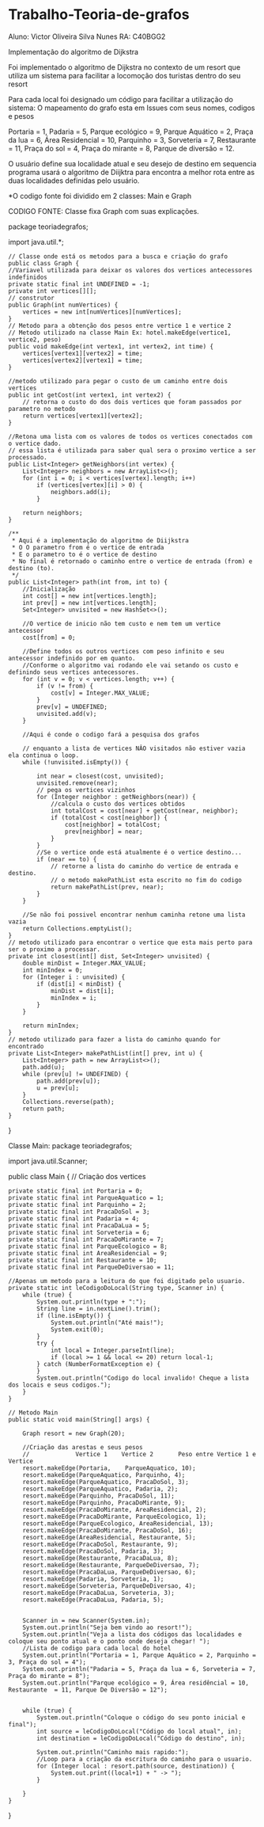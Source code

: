 # Trabalho-Teoria-de-grafos
Aluno: Victor Oliveira Silva Nunes RA: C40BGG2

Implementação do algoritmo de Dijkstra

Foi implementado o algoritmo de Dijkstra no contexto de um resort que utiliza um sistema para facilitar a locomoção dos turistas dentro do seu resort

Para cada local foi designado um código para facilitar a utilização do sistema:
O mapeamento do grafo esta em Issues com seus nomes, codigos e pesos

Portaria = 1,                Padaria = 5,                  Parque ecológico = 9,
Parque Aquático = 2,    Praça da lua = 6,          Área Residencial = 10,
Parquinho = 3,              Sorveteria = 7,             Restaurante = 11,
Praça do sol = 4,          Praça do mirante = 8,    Parque de diversão = 12.

O usuário define sua localidade atual e seu desejo de destino em sequencia programa usará o algoritmo de Diijktra para encontra a melhor rota entre as duas localidades definidas pelo usuário.

*O codigo fonte foi dividido em 2 classes: Main e Graph

CODIGO FONTE:
Classe fixa Graph com suas explicações.

package teoriadegrafos;

import java.util.*;

    // Classe onde está os metodos para a busca e criação do grafo
    public class Graph {
    //Variavel utilizada para deixar os valores dos vertices antecessores indefinidos
    private static final int UNDEFINED = -1;
    private int vertices[][];
    // construtor
    public Graph(int numVertices) {
        vertices = new int[numVertices][numVertices];
    }
    // Metodo para a obtenção dos pesos entre vertice 1 e vertice 2
    // Metodo utilizado na classe Main Ex: hotel.makeEdge(vertice1, vertice2, peso)
    public void makeEdge(int vertex1, int vertex2, int time) {
        vertices[vertex1][vertex2] = time;
        vertices[vertex2][vertex1] = time;
    }
    
    //metodo utilizado para pegar o custo de um caminho entre dois vertices
    public int getCost(int vertex1, int vertex2) {
        // retorna o custo do dos dois vertices que foram passados por parametro no metodo
        return vertices[vertex1][vertex2];
    }

    //Retona uma lista com os valores de todos os vertices conectados com o vertice dado.
    // essa lista é utilizada para saber qual sera o proximo vertice a ser processado. 
    public List<Integer> getNeighbors(int vertex) {
        List<Integer> neighbors = new ArrayList<>();
        for (int i = 0; i < vertices[vertex].length; i++)
            if (vertices[vertex][i] > 0) {
                neighbors.add(i);
            }

        return neighbors;
    }

    /**
     * Aqui é a implementação do algoritmo de Diijkstra
     * O O parametro from é o vertice de entrada
     * E o parametro to é o vertice de destino
     * No final é retornado o caminho entre o vertice de entrada (from) e destino (to).
     */
    public List<Integer> path(int from, int to) {
        //Inicialização 
        int cost[] = new int[vertices.length];
        int prev[] = new int[vertices.length];
        Set<Integer> unvisited = new HashSet<>();

        //O vertice de inicio não tem custo e nem tem um vertice antecessor
        cost[from] = 0;

        //Define todos os outros vertices com peso infinito e seu antecessor indefinido por em quanto.
        //Conforme o algoritmo vai rodando ele vai setando os custo e definindo seus vertices antecessores.
        for (int v = 0; v < vertices.length; v++) {
            if (v != from) {
                cost[v] = Integer.MAX_VALUE;
            }
            prev[v] = UNDEFINED;
            unvisited.add(v);
        }

        //Aqui é conde o codigo fará a pesquisa dos grafos 
        
        // enquanto a lista de vertices NÂO visitados não estiver vazia ela continua o loop.
        while (!unvisited.isEmpty()) { 
            
            int near = closest(cost, unvisited);
            unvisited.remove(near);
            // pega os vertices vizinhos 
            for (Integer neighbor : getNeighbors(near)) {
                //calcula o custo dos vertices obtidos
                int totalCost = cost[near] + getCost(near, neighbor);
                if (totalCost < cost[neighbor]) {
                    cost[neighbor] = totalCost;
                    prev[neighbor] = near;
                }
            }
            //Se o vertice onde está atualmente é o vertice destino... 
            if (near == to) {
                // retorne a lista do caminho do vertice de entrada e destino.
                // o metodo makePathList esta escrito no fim do codigo
                return makePathList(prev, near);
            }
        }

        //Se não foi possivel encontrar nenhum caminha retone uma lista vazia 
        return Collections.emptyList();
    }
    // metodo utilizado para encontrar o vertice que esta mais perto para ser o proximo a processar.
    private int closest(int[] dist, Set<Integer> unvisited) {
        double minDist = Integer.MAX_VALUE;
        int minIndex = 0;
        for (Integer i : unvisited) {
            if (dist[i] < minDist) {
                minDist = dist[i];
                minIndex = i;
            }
        }
        
        return minIndex;
    }
    // metodo utilizado para fazer a lista do caminho quando for encontrado 
    private List<Integer> makePathList(int[] prev, int u) {
        List<Integer> path = new ArrayList<>();
        path.add(u);
        while (prev[u] != UNDEFINED) {
            path.add(prev[u]);
            u = prev[u];
        }
        Collections.reverse(path);
        return path;
    }
}

 Classe Main:
 package teoriadegrafos;

import java.util.Scanner;

public class Main {
    // Criação dos vertices
    
    private static final int Portaria = 0;
    private static final int ParqueAquatico = 1;
    private static final int Parquinho = 2;
    private static final int PracaDoSol = 3;
    private static final int Padaria = 4;
    private static final int PracaDaLua = 5;
    private static final int Sorveteria = 6;
    private static final int PracaDoMirante = 7;
    private static final int ParqueEcologico = 8;
    private static final int AreaResidencial = 9;
    private static final int Restaurante = 10;
    private static final int ParqueDeDiversao = 11;
    
    //Apenas um metodo para a leitura do que foi digitado pelo usuario.
    private static int leCodigoDoLocal(String type, Scanner in) {
        while (true) {
            System.out.println(type + ":");
            String line = in.nextLine().trim();
            if (line.isEmpty()) {
                System.out.println("Até mais!");
                System.exit(0);
            }
            try {
                int local = Integer.parseInt(line);
                if (local >= 1 && local <= 20) return local-1;
            } catch (NumberFormatException e) {
            }
            System.out.println("Codigo do local invalido! Cheque a lista dos locais e seus codigos.");
        }
    }

    // Metodo Main
    public static void main(String[] args) {
        
        Graph resort = new Graph(20);

        //Criação das arestas e seus pesos 
        //             Vertice 1    Vertice 2       Peso entre Vertice 1 e Vertice      
        resort.makeEdge(Portaria,    ParqueAquatico, 10); 
        resort.makeEdge(ParqueAquatico, Parquinho, 4);
        resort.makeEdge(ParqueAquatico, PracaDoSol, 3);
        resort.makeEdge(ParqueAquatico, Padaria, 2);
        resort.makeEdge(Parquinho, PracaDoSol, 11);
        resort.makeEdge(Parquinho, PracaDoMirante, 9);
        resort.makeEdge(PracaDoMirante, AreaResidencial, 2);
        resort.makeEdge(PracaDoMirante, ParqueEcologico, 1);
        resort.makeEdge(ParqueEcologico, AreaResidencial, 13);
        resort.makeEdge(PracaDoMirante, PracaDoSol, 16);
        resort.makeEdge(AreaResidencial, Restaurante, 5);
        resort.makeEdge(PracaDoSol, Restaurante, 9);
        resort.makeEdge(PracaDoSol, Padaria, 3);
        resort.makeEdge(Restaurante, PracaDaLua, 8);
        resort.makeEdge(Restaurante, ParqueDeDiversao, 7);
        resort.makeEdge(PracaDaLua, ParqueDeDiversao, 6);
        resort.makeEdge(Padaria, Sorveteria, 1);
        resort.makeEdge(Sorveteria, ParqueDeDiversao, 4);
        resort.makeEdge(PracaDaLua, Sorveteria, 3);
        resort.makeEdge(PracaDaLua, Padaria, 5);
        

        Scanner in = new Scanner(System.in);
        System.out.println("Seja bem vindo ao resort!");
        System.out.println("Veja a lista dos códigos das localidades e coloque seu ponto atual e o ponto onde deseja chegar! ");
        //Lista de codigo para cada local do hotel
        System.out.println("Portaria = 1, Parque Aquático = 2, Parquinho = 3, Praça do sol = 4");
        System.out.println("Padaria = 5, Praça da lua = 6, Sorveteria = 7, Praça do mirante = 8");
        System.out.println("Parque ecológico = 9, Área residêncial = 10, Restaurante  = 11, Parque De Diversão = 12");
        

        while (true) {
            System.out.println("Coloque o código do seu ponto inicial e final");
            int source = leCodigoDoLocal("Código do local atual", in);
            int destination = leCodigoDoLocal("Código do destino", in);

            System.out.println("Caminho mais rapido:");
            //Loop para a criação da escritura do caminho para o usuario.
            for (Integer local : resort.path(source, destination)) {
                System.out.print((local+1) + " -> ");
            }

        }
    }
}
